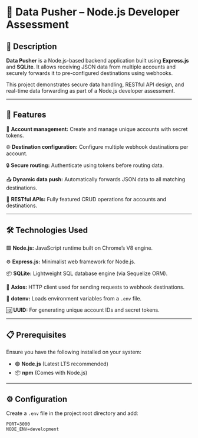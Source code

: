 # 🚀 Data Pusher – Node.js Developer Assessment

## 📜 Description

**Data Pusher** is a Node.js-based backend application built using **Express.js** and **SQLite**. It allows receiving JSON data from multiple accounts and securely forwards it to pre-configured destinations using webhooks.

This project demonstrates secure data handling, RESTful API design, and real-time data forwarding as part of a Node.js developer assessment.

---

## 🌟 Features

👤 **Account management:** Create and manage unique accounts with secret tokens.

🌐 **Destination configuration:** Configure multiple webhook destinations per account.

🔒 **Secure routing:** Authenticate using tokens before routing data.

📤 **Dynamic data push:** Automatically forwards JSON data to all matching destinations.

📄 **RESTful APIs:** Fully featured CRUD operations for accounts and destinations.

---

## 🛠 Technologies Used

🟩 **Node.js:** JavaScript runtime built on Chrome’s V8 engine.

⚙️ **Express.js:** Minimalist web framework for Node.js.

📦 **SQLite:** Lightweight SQL database engine (via Sequelize ORM).

🔁 **Axios:** HTTP client used for sending requests to webhook destinations.

🔐 **dotenv:** Loads environment variables from a `.env` file.

🆔 **UUID:** For generating unique account IDs and secret tokens.

---

## 📋 Prerequisites

Ensure you have the following installed on your system:

- 🟢 **Node.js** (Latest LTS recommended)
- 📦 **npm** (Comes with Node.js)

---

## ⚙️ Configuration

Create a `.env` file in the project root directory and add:

```env
PORT=3000
NODE_ENV=development
